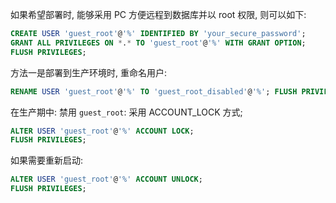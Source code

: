 如果希望部署时, 能够采用 PC 方便远程到数据库并以 root 权限, 则可以如下:

```sql
CREATE USER 'guest_root'@'%' IDENTIFIED BY 'your_secure_password';
GRANT ALL PRIVILEGES ON *.* TO 'guest_root'@'%' WITH GRANT OPTION;
FLUSH PRIVILEGES;
```

方法一是部署到生产环境时, 重命名用户:
```sql
RENAME USER 'guest_root'@'%' TO 'guest_root_disabled'@'%'; FLUSH PRIVILEGES;
```

在生产期中: 禁用 `guest_root`:  采用 ACCOUNT_LOCK 方式;
```sql
ALTER USER 'guest_root'@'%' ACCOUNT LOCK;
FLUSH PRIVILEGES;
```

如果需要重新启动:
```sql
ALTER USER 'guest_root'@'%' ACCOUNT UNLOCK;
FLUSH PRIVILEGES;

```
